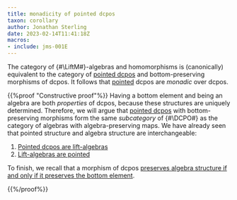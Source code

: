 ```yaml
---
title: monadicity of pointed dcpos
taxon: corollary
author: Jonathan Sterling
date: 2023-02-14T11:41:18Z
macros:
- include: jms-001E
---
```


The category of {#\LiftM#}-algebras and homomorphisms is (canonically) equivalent to the category of [pointed dcpos](jms-001S) and bottom-preserving morphisms of dcpos. It follows that [pointed](jms-001S) dcpos are *monadic* over dcpos.

{{%proof "Constructive proof"%}}
Having a bottom element and being an algebra are both *properties* of dcpos, because these structures are uniquely determined. Therefore, we will argue that [pointed dcpos](jms-001S) with bottom-preserving morphisms form the same *subcategory* of {#\DCPO#} as the category of algebras with algebra-preserving maps. We have already seen that pointed structure and algebra structure are interchangeable:

1. [Pointed dcpos are lift-algebras](jms-001T)
2. [Lift-algebras are pointed](jms-001V)

To finish, we recall that a morphism of dcpos [preserves algebra structure if and only if it preserves the bottom element](jms-001X).

{{%/proof%}}

